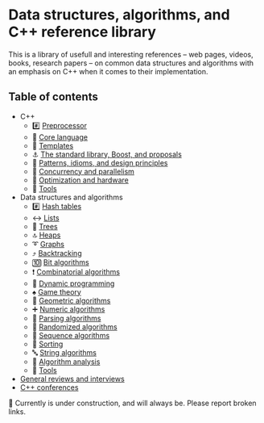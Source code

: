 # Data structures, algorithms, and C++ reference library

This is a library of usefull and interesting references – web pages, videos, books, research papers – on common data structures and algorithms with an emphasis on C++ when it comes to their implementation.

## Table of contents

- C++
	* :hash: [Preprocessor](cpp/preprocessor.md)
	* :chestnut: [Core language](cpp/core_language.md)
	* :white_square_button: [Templates](cpp/templates.md)
	* :anchor: [The standard library, Boost, and proposals](cpp/std_library.md)
	* :bookmark_tabs: [Patterns, idioms, and design principles](cpp/patterns_and_idioms.md)
	* :twisted_rightwards_arrows: [Concurrency and parallelism](cpp/concurrency_and_parallelism.md)
	* :rocket: [Optimization and hardware](cpp/optimization_and_hardware.md)
	* :wrench: [Tools](cpp/tools.md)
- Data structures and algorithms
	* :hash: [Hash tables](data_structures_and_algorithms/hash_tables.md)
	* :left_right_arrow: [Lists](data_structures_and_algorithms/lists.md)
	* :deciduous_tree: [Trees](data_structures_and_algorithms/trees.md)
	* :top: [Heaps](data_structures_and_algorithms/heap.md)
	* :curly_loop: [Graphs](data_structures_and_algorithms/graphs.md)
	* :arrow_heading_up: [Backtracking](data_structures_and_algorithms/backtracking.md)
	* :keycap_ten: [Bit algorithms](data_structures_and_algorithms/bit_algorithms.md)
	* :exclamation: [Combinatorial algorithms](data_structures_and_algorithms/combinatorics.md)
	* :pushpin: [Dynamic programming](data_structures_and_algorithms/dynamic_programming.md)
	* :spades: [Game theory](data_structures_and_algorithms/game_theory.md)
	* :triangular_ruler: [Geometric algorithms](data_structures_and_algorithms/geometric.md)
	* :heavy_plus_sign: [Numeric algorithms](data_structures_and_algorithms/numeric.md)
	* :symbols: [Parsing algorithms](data_structures_and_algorithms/parsing.md)
	* :game_die: [Randomized algorithms](data_structures_and_algorithms/random.md)
	* :1234: [Sequence algorithms](data_structures_and_algorithms/sequence.md)
	* :signal_strength: [Sorting](data_structures_and_algorithms/sorting.md)
	* :abc: [String algorithms](data_structures_and_algorithms/string.md)
	* :microscope: [Algorithm analysis](data_structures_and_algorithms/algorithm_analysis.md)
	* :wrench: [Tools](data_structures_and_algorithms/tools.md)
- [General reviews and interviews](general_reviews.md)
- [C++ conferences](cpp/conferences.md)

<!-- * [People](people.md) -->

<!--
- Miscellaneous funny stuff:
http://www.cs.columbia.edu/~evs/songs/
-->

:construction: Currently is under construction, and will always be. Please report broken links.

<!-- :hourglass: Optimization -->
